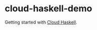 cloud-haskell-demo
==================

Getting started with [Cloud Haskell](http://haskell-distributed.github.io/).
